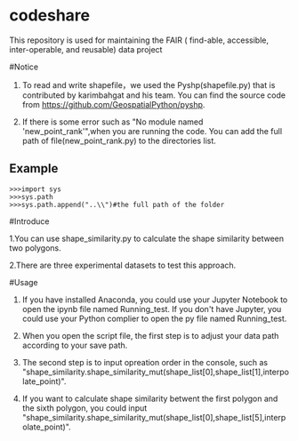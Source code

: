 # codeshare

This repository is used for maintaining the FAIR ( find-able, accessible, inter-operable, and reusable) data project

#Notice
1. To read and write shapefile，we used the Pyshp(shapefile.py) that is contributed by karimbahgat and his team. You can find the source code from https://github.com/GeospatialPython/pyshp.

2. If there is some error such as "No module named 'new_point_rank'",when you are running the code. You can add the full path of file(new_point_rank.py) to the directories list. 
## Example
    >>>import sys
    >>>sys.path
    >>>sys.path.append("..\\")#the full path of the folder

#Introduce

1.You can use shape_similarity.py to calculate the shape similarity between two polygons.

2.There are three experimental datasets to test this approach.

#Usage

1. If you have installed Anaconda, you could use your Jupyter Notebook to open the ipynb file named Running_test. If you don't have Jupyter, you could use your Python complier to open the 
py file named Running_test.

2. When you open the script file, the first step is to adjust your data path according to your save path.

3. The second step is to input opreation order in the console, such as "shape_similarity.shape_similarity_mut(shape_list[0],shape_list[1],interpolate_point)". 

4. If you want to calculate shape similarity betwent the first polygon and the sixth polygon, you could input "shape_similarity.shape_similarity_mut(shape_list[0],shape_list[5],interpolate_point)".